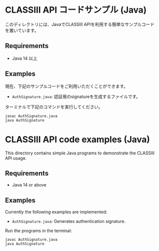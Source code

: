 # CLASSIII API コードサンプル (Java)

このディレクトリには、JavaでCLASSIII APIを利用する簡単なサンプルコードを置いています。

## Requirements

* Java 14 以上

## Examples

現在、下記のサンプルコードをご利用いただくことができます。

* `AuthSignature.java`: 認証用のsignatureを生成するファイルです。

ターミナルで下記のコマンドを実行してください。

```
javac AuthSignature.java
java AuthSignature
```


# CLASSIII API code examples (Java)

This directory contains simple Java programs to demonstrate the CLASSIII API
usage.

## Requirements

* Java 14 or above

## Examples

Currently the following examples are implemented:

* `AuthSignature.java`: Generates authentication signature.

Run the programs in the terminal:

```
javac AuthSignature.java
java AuthSignature
```
